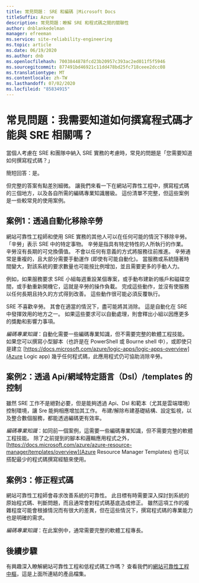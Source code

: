 ```yaml
---
title: 常見問題： SRE 和編碼 |Microsoft Docs
titleSuffix: Azure
description: 常見問題：瞭解 SRE 和程式碼之間的關聯性
author: dnblankedelman
manager: efreeman
ms.service: site-reliability-engineering
ms.topic: article
ms.date: 06/19/2020
ms.author: dnb
ms.openlocfilehash: 7003844878fcd23b20957c393ac2ed011f5f5946
ms.sourcegitcommit: 877491bd46921c11dd478bd25fc718ceee2dcc08
ms.translationtype: MT
ms.contentlocale: zh-TW
ms.lasthandoff: 07/02/2020
ms.locfileid: "85834915"
---
```

# <a name="frequently-asked-questions-do-i-need-to-know-how-to-code-to-get-involved-with-sre"></a>常見問題：我需要知道如何撰寫程式碼才能與 SRE 相關嗎？

當個人考慮在 SRE 和團隊中納入 SRE 實務的考慮時，常見的問題是「您需要知道如何撰寫程式碼？」

簡短回答：是。 

但完整的答案有點差別細微。 讓我們來看一下在網站可靠性工程中，撰寫程式碼的三個地方，以及各自所需的編碼專業知識層級。 這份清單不完整，但這些案例是一些較常見的使用案例。

## <a name="scenario-1-removing-toil-through-automation"></a>案例1：透過自動化移除辛勞

網站可靠性工程師和使用 SRE 實務的其他人可以在任何可能的情況下移除辛勞。 「辛勞」表示 SRE 中的特定事物。 辛勞是指具有特定特性的人所執行的作業。 辛勞沒有長期的可兌換價值。 不會以任何有意義的方式將服務往前推進。 辛勞通常是重複的，且大部分需要手動運作 (即使有可能自動化)。 當服務或系統隨著時間變大，對該系統的要求數量也可能按比例增加，並且需要更多的手動人力。

例如，如果服務要求 SRE 小組每週重設某個專案，或手動布建新的帳戶和磁碟空間，或手動重新開機它，這就是辛勞的操作負載。 完成這些動作，並沒有使服務以任何長期且持久的方式得到改善。 這些動作很可能必須反覆執行。

SRE 不喜歡辛勞。 其會在適當的情況下，盡可能將其消除。 這是自動化在 SRE 中發揮效用的地方之一。 如果這些要求可以自動處理，則會釋出小組以因應更多的獎勵和影響力事項。

*編碼專業知識*：自動化需要一些編碼專業知識，但不需要完整的軟體工程技能。 如果您可以撰寫小型腳本（也許是在 PowerShell 或 Bourne shell 中），或即使只是建立 [https://docs.microsoft.com/azure/logic-apps/logic-apps-overview](Azure Logic app) 幾乎任何程式碼，此應用程式仍可協助消除辛勞。

## <a name="scenario-2-control-through-apisdomain-specific-languages-dslstemplates"></a>案例2：透過 Api/網域特定語言（Dsl）/templates 的控制

雖然 SRE 工作不是絕對必要，但是能夠透過 Api、Dsl 和範本（尤其是雲端環境）控制環境，讓 Sre 能夠相應增加其工作。 布建/解除布建基礎結構、設定監視，以及整合數個服務，都能透過編碼更有效率。

*編碼專業知識*：如同前一個案例，這需要一些編碼專業知識，但不需要完整的軟體工程技能。 除了之前提到的腳本和邏輯應用程式之外， [https://docs.microsoft.com/azure/azure-resource-manager/templates/overview](Azure Resource Manager Templates) 也可以搭配最少的程式碼撰寫經驗來使用。

## <a name="scenario-3-fixing-the-code"></a>案例3：修正程式碼

網站可靠性工程師會尋求改善系統的可靠性。 此目標有時需要深入探討到系統的原始程式碼、判斷問題，而且通常會對程式碼基底造成修正。 雖然這項工作的複雜程度可能會根據情況而有很大的差異，但在這些情況下，撰寫程式碼的專業能力也是明確的需求。

*編碼專業知識*：在此案例中，通常需要完整的軟體工程專長。


## <a name="next-steps"></a>後續步驟

有興趣深入瞭解網站可靠性工程和低程式碼工作嗎？ 查看我們的[網站可靠性工程中樞](../index.yml)，這是上面所連結的產品檔集。
